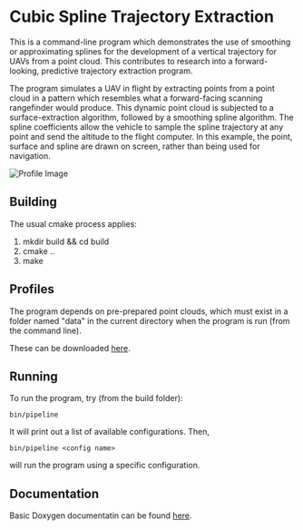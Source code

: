 # Cubic Spline Trajectory Extraction

This is a command-line program which demonstrates the use of smoothing or approximating splines for the development of a vertical trajectory for UAVs from a point cloud. This contributes to research into a forward-looking, predictive trajectory extraction program.

The program simulates a UAV in flight by extracting points from a point cloud in a pattern which resembles what a forward-facing scanning rangefinder would produce. This dynamic point cloud is subjected to a surface-extraction algorithm, followed by a smoothing spline algorithm. The spline coefficients allow the vehicle to sample the spline trajectory at any point and send the altitude to the flight computer. In this example, the point, surface and spline are drawn on screen, rather than being used for navigation.

![Profile Image](http://dijital.ca/ftp/msc/traj_screenshot.png)

## Building

The usual cmake process applies:

1) mkdir build && cd build
2) cmake ..
3) make

## Profiles

The program depends on pre-prepared point clouds, which must exist in a folder named "data" in the current directory when the program is run (from the command line).

These can be downloaded [here](http://dijital.ca/ftp/msc/profiles.zip).

## Running

To run the program, try (from the build folder):

    bin/pipeline

It will print out a list of available configurations. Then,

    bin/pipeline <config name>

will run the program using a specific configuration.


## Documentation

Basic Doxygen documentatin can be found [here](http://dijital.ca/ftp/msc/traj_docs/index.html).